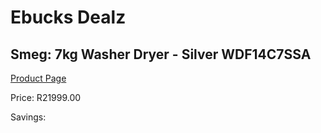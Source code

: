 
# Ebucks Dealz
## Smeg: 7kg Washer Dryer - Silver WDF14C7SSA
[Product Page](https://www.ebucks.com/web/shop/productSelected.do?prodId=1173110176&catId=1196429345)

Price: R21999.00

Savings: 


	